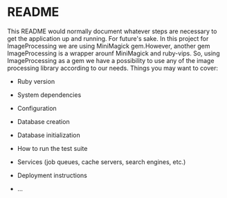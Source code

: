 # README

This README would normally document whatever steps are necessary to get the
application up and running.
For future's sake.
In this project for ImageProcessing we are using MiniMagick gem.However, another gem ImageProcessing is a wrapper arounf MiniMagick and ruby-vips. So, using ImageProcessing as a gem we 
have a possibility to use any of the image processing library according to our needs.
Things you may want to cover:

* Ruby version

* System dependencies

* Configuration

* Database creation

* Database initialization

* How to run the test suite

* Services (job queues, cache servers, search engines, etc.)

* Deployment instructions

* ...
